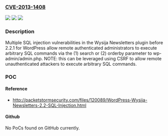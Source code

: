 ### [CVE-2013-1408](https://cve.mitre.org/cgi-bin/cvename.cgi?name=CVE-2013-1408)
![](https://img.shields.io/static/v1?label=Product&message=n%2Fa&color=blue)
![](https://img.shields.io/static/v1?label=Version&message=n%2Fa&color=blue)
![](https://img.shields.io/static/v1?label=Vulnerability&message=n%2Fa&color=brighgreen)

### Description

Multiple SQL injection vulnerabilities in the Wysija Newsletters plugin before 2.2.1 for WordPress allow remote authenticated administrators to execute arbitrary SQL commands via the (1) search or (2) orderby parameter to wp-admin/admin.php.  NOTE: this can be leveraged using CSRF to allow remote unauthenticated attackers to execute arbitrary SQL commands.

### POC

#### Reference
- http://packetstormsecurity.com/files/120089/WordPress-Wysija-Newsletters-2.2-SQL-Injection.html

#### Github
No PoCs found on GitHub currently.

